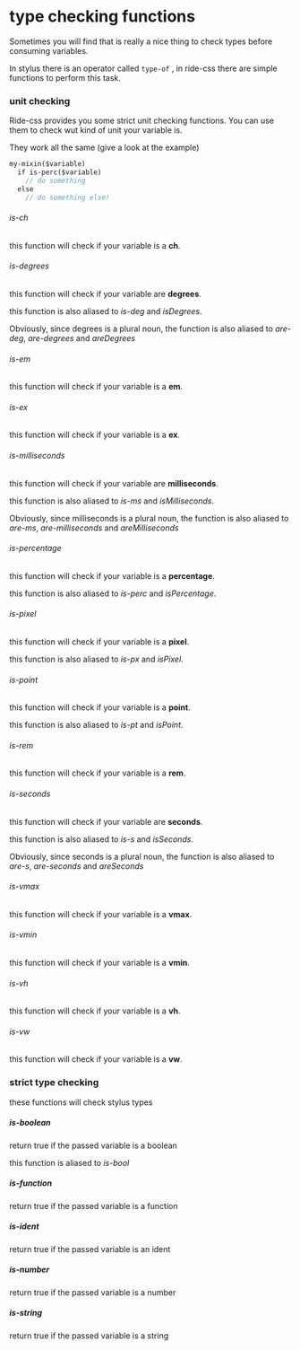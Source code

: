 # type checking functions

Sometimes you will find that is really a nice thing to check types before consuming variables.

In stylus there is an operator called `type-of` , in ride-css there are simple functions to perform this task.

### unit checking

Ride-css provides you some strict unit checking functions. You can use them to check wut kind of unit your variable is.

They work all the same (give a look at the example)

```sass
my-mixin($variable)
  if is-perc($variable)
    // do something
  else
    // do something else!
```

###### is-ch

this function will check if your variable is a **ch**.

###### is-degrees

this function will check if your variable are **degrees**.

this function is also aliased to *is-deg* and *isDegrees*.

Obviously, since degrees is a plural noun, the function is also aliased to *are-deg*, *are-degrees* and *areDegrees*

###### is-em

this function will check if your variable is a **em**.

###### is-ex

this function will check if your variable is a **ex**.

###### is-milliseconds

this function will check if your variable are **milliseconds**.

this function is also aliased to *is-ms* and *isMilliseconds*.

Obviously, since milliseconds is a plural noun, the function is also aliased to *are-ms*, *are-milliseconds* and *areMilliseconds*

###### is-percentage

this function will check if your variable is a **percentage**.

this function is also aliased to *is-perc* and *isPercentage*.

###### is-pixel

this function will check if your variable is a **pixel**.

this function is also aliased to *is-px* and *isPixel*.

###### is-point

this function will check if your variable is a **point**.

this function is also aliased to *is-pt* and *isPoint*.

###### is-rem

this function will check if your variable is a **rem**.

###### is-seconds

this function will check if your variable are **seconds**.

this function is also aliased to *is-s* and *isSeconds*.

Obviously, since seconds is a plural noun, the function is also aliased to *are-s*, *are-seconds* and *areSeconds*

###### is-vmax

this function will check if your variable is a **vmax**.

###### is-vmin

this function will check if your variable is a **vmin**.

###### is-vh

this function will check if your variable is a **vh**.

###### is-vw

this function will check if your variable is a **vw**.

### strict type checking

these functions will check stylus types

##### is-boolean

return true if the passed variable is a boolean

this function is aliased to *is-bool*

##### is-function

return true if the passed variable is a function

##### is-ident

return true if the passed variable is an ident

##### is-number

return true if the passed variable is a number

##### is-string

return true if the passed variable is a string
